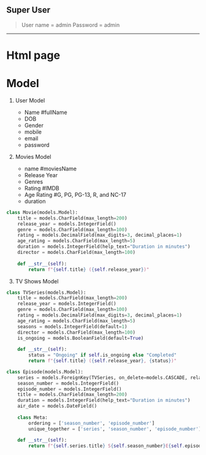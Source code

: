 ## Super User
> User name = admin
> Password = admin

---


# Html page


# Model
1. User Model
	- Name #fullName
	- DOB
	- Gender
	- mobile
	- email
	- password

2. Movies Model
	- name #moviesName
	- Release Year
	- Genres
	- Rating #IMDB
	- Age Rating #G, PG, PG-13, R, and NC-17
	- duration
	
```py
class Movie(models.Model):
    title = models.CharField(max_length=200)
    release_year = models.IntegerField()
    genre = models.CharField(max_length=100)
    rating = models.DecimalField(max_digits=3, decimal_places=1)
    age_rating = models.CharField(max_length=5)
    duration = models.IntegerField(help_text="Duration in minutes")
    director = models.CharField(max_length=100)
    
    def __str__(self):
        return f"{self.title} ({self.release_year})"
```

3. TV Shows Model

```py
class TVSeries(models.Model):
    title = models.CharField(max_length=200)
    release_year = models.IntegerField()
    genre = models.CharField(max_length=100)
    rating = models.DecimalField(max_digits=3, decimal_places=1)
    age_rating = models.CharField(max_length=5)
    seasons = models.IntegerField(default=1)
    director = models.CharField(max_length=100)
    is_ongoing = models.BooleanField(default=True)
    
    def __str__(self):
        status = "Ongoing" if self.is_ongoing else "Completed"
        return f"{self.title} ({self.release_year}, {status})"

class Episode(models.Model):
    series = models.ForeignKey(TVSeries, on_delete=models.CASCADE, related_name='episodes')
    season_number = models.IntegerField()
    episode_number = models.IntegerField()
    title = models.CharField(max_length=200)
    duration = models.IntegerField(help_text="Duration in minutes")
    air_date = models.DateField()
    
    class Meta:
        ordering = ['season_number', 'episode_number']
        unique_together = ['series', 'season_number', 'episode_number']
    
    def __str__(self):
        return f"{self.series.title} S{self.season_number}E{self.episode_number}: {self.title}"
```